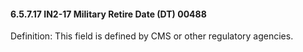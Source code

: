 #### 6.5.7.17 IN2-17 Military Retire Date (DT) 00488

Definition: This field is defined by CMS or other regulatory agencies.
